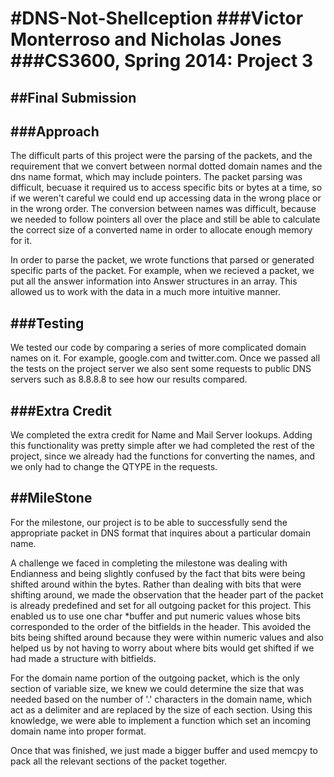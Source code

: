 #DNS-Not-Shellception
###Victor Monterroso and Nicholas Jones
###CS3600, Spring 2014: Project 3
========================================

##Final Submission
------------------

###Approach
-----------
The difficult parts of this project were the parsing of the packets, and the 
requirement that we convert between normal dotted domain names and the dns 
name format, which may include pointers.  The packet parsing was difficult, 
becuase it required us to access specific bits or bytes at a time, so if we 
weren't careful we could end up accessing data in the wrong place or in the 
wrong order.  The conversion between names was difficult, because we needed to 
follow pointers all over the place and still be able to calculate the correct
size of a converted name in order to allocate enough memory for it.

In order to parse the packet, we wrote functions that parsed or generated 
specific parts of the packet.  For example, when we recieved a packet, we put
all the answer information into Answer structures in an array.  This allowed us 
to work with the data in a much more intuitive manner.

###Testing
----------
We tested our code by comparing a series of more complicated domain names on it.
For example, google.com and twitter.com.  Once we passed all the tests on the 
project server we also sent some requests to public DNS servers such as 8.8.8.8
to see how our results compared.

###Extra Credit
---------------
We completed the extra credit for Name and Mail Server lookups.  Adding this 
functionality was pretty simple after we had completed the rest of the project,
since we already had the functions for converting the names, and we only had
to change the QTYPE in the requests.

##MileStone
-----------
For the milestone, our project is to be able to successfully send the 
appropriate packet in DNS format that inquires about a particular domain name. 

A challenge we faced in completing the milestone was dealing with Endianness and
being slightly confused by the fact that bits were being shifted around within
the bytes. Rather than dealing with bits that were shifting around, we made the
observation that the header part of the packet is already predefined and set for
all outgoing packet for this project. This enabled us to use one char *buffer
and put numeric values whose bits corresponded to the order of the bitfields in
the header. This avoided the bits being shifted around because they were within
numeric values and also helped us by not having to worry about where bits would
get shifted if we had made a structure with bitfields. 

For the domain name portion of the outgoing packet, which is the only section of
variable size, we knew we could determine the size that was needed based on the
number of '.' characters in the domain name, which act as a delimiter and are
replaced by the size of each section. Using this knowledge, we were able to
implement a function which set an incoming domain name into proper format. 

Once that was finished, we just made a bigger buffer and used memcpy to pack all
the relevant sections of the packet together.

